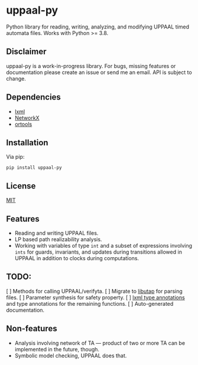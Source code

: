 # uppaal-py
Python library for reading, writing, analyzing, and modifying UPPAAL timed automata files. Works with Python >= 3.8.

## Disclaimer
uppaal-py is a work-in-progress library. For bugs, missing features or documentation please create an issue or send me an email. API is subject to change.

## Dependencies
* [lxml](https://lxml.de/)
* [NetworkX](https://github.com/networkx/networkx)
* [ortools](https://developers.google.com/optimization)

## Installation
Via pip:
```
pip install uppaal-py
```

## License
[MIT](https://mit-license.org/)

## Features
- Reading and writing UPPAAL files.
- LP based path realizability analysis.
- Working with variables of type `int` and a subset of expressions involving `ints` for guards, invariants, and updates during transitions allowed in UPPAAL in addition to clocks during computations.

## TODO:
[ ] Methods for calling UPPAAL/verifyta.
[ ] Migrate to [libutap](https://github.com/MASKOR/libutap) for parsing files.
[ ] Parameter synthesis for safety property.
[ ] [lxml type annotations](https://github.com/lxml/lxml-stubs) and type annotations for the remaining functions.
[ ] Auto-generated documentation.

## Non-features
- Analysis involving network of TA — product of two or more TA can be implemented in the future, though.
- Symbolic model checking, UPPAAL does that.
